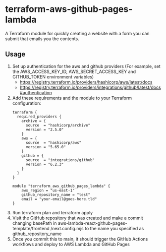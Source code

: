 # terraform-aws-github-pages-lambda
A Terraform module for quickly creating a website with a form you can submit that emails you the contents.

## Usage

1. Set up authentication for the aws and github providers (For example, set the AWS_ACCESS_KEY_ID, AWS_SECRET_ACCESS_KEY and GITHUB_TOKEN environment variables)
    * https://registry.terraform.io/providers/hashicorp/aws/latest/docs
    * https://registry.terraform.io/providers/integrations/github/latest/docs#authentication
2. Add these requirements and the module to your Terraform configuration:
   ```
   terraform {
     required_providers {
       archive = {
         source  = "hashicorp/archive"
         version = "2.5.0"
       }
       aws = {
         source  = "hashicorp/aws"
         version = "5.65.0"
       }
       github = {
         source  = "integrations/github"
         version = "6.2.3"
       }
     }
   }
   
   module "terraform_aws_github_pages_lambda" {
       aws_region = "us-east-1"
       github_repository_name = "test"
       email = "your-email@goes-here.tld"
   }
   ```
3. Run terraform plan and terraform apply
4. Visit the GitHub repository that was created and make a commit changing basePath in aws-lambda-react-github-pages-template/frontend
/next.config.mjs to the name you specified as github_repository_name
5. Once you commit this to main, it should trigger the GitHub Actions workflows and deploy to AWS Lambda and GitHub Pages